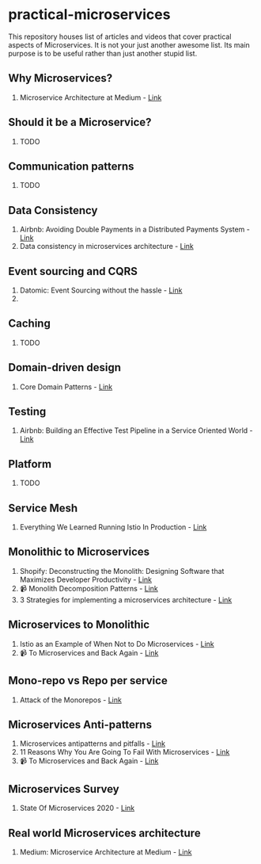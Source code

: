 # practical-microservices

This repository houses list of articles and videos that cover practical aspects of Microservices. It is not your just another awesome list. Its main purpose is to be useful rather than just another stupid list.

## Why Microservices?

1. Microservice Architecture at Medium - [Link](https://medium.engineering/microservice-architecture-at-medium-9c33805eb74f)

## Should it be a Microservice?

1. TODO

## Communication patterns

1. TODO

## Data Consistency

1. Airbnb: Avoiding Double Payments in a Distributed Payments System - [Link](https://medium.com/airbnb-engineering/avoiding-double-payments-in-a-distributed-payments-system-2981f6b070bb)
2. Data consistency in microservices architecture - [Link](https://ebaytech.berlin/data-consistency-in-microservices-architecture-bf99ba31636f)

## Event sourcing and CQRS

1. Datomic: Event Sourcing without the hassle - [Link](https://vvvvalvalval.github.io/posts/2018-11-12-datomic-event-sourcing-without-the-hassle.html)
2. 

## Caching

1. TODO

## Domain-driven design

1. Core Domain Patterns - [Link](https://medium.com/nick-tune-tech-strategy-blog/core-domain-patterns-941f89446af5) 

## Testing

1. Airbnb: Building an Effective Test Pipeline in a Service Oriented World - [Link](https://medium.com/airbnb-engineering/building-an-effective-test-pipeline-in-a-service-oriented-world-6968c513c6bd)

## Platform

1. TODO


## Service Mesh

1. Everything We Learned Running Istio In Production - [Link](https://engineering.hellofresh.com/everything-we-learned-running-istio-in-production-part-1-51efec69df65)

## Monolithic to Microservices

1. Shopify: Deconstructing the Monolith: Designing Software that Maximizes Developer Productivity - [Link](https://engineering.shopify.com/blogs/engineering/deconstructing-monolith-designing-software-maximizes-developer-productivity)
2. :video_camera: Monolith Decomposition Patterns - [Link](https://www.infoq.com/presentations/microservices-principles-patterns/)
3. 3 Strategies for implementing a microservices architecture - [Link](https://about.gitlab.com/blog/2019/06/17/strategies-microservices-architecture/)


## Microservices to Monolithic

1. Istio as an Example of When Not to Do Microservices - [Link](https://blog.christianposta.com/microservices/istio-as-an-example-of-when-not-to-do-microservices/)
2. :video_camera: To Microservices and Back Again - [Link](https://www.infoq.com/presentations/microservices-monolith-antipatterns/)


## Mono-repo vs Repo per service

1. Attack of the Monorepos - [Link](https://www.infoq.com/presentations/monorepos/)

## Microservices Anti-patterns

1. Microservices antipatterns and pitfalls - [Link](https://www.oreilly.com/content/microservices-antipatterns-and-pitfalls/)
2. 11 Reasons Why You Are Going To Fail With Microservices - [Link](https://medium.com/xebia-engineering/11-reasons-why-you-are-going-to-fail-with-microservices-29b93876268b)
3. :video_camera: To Microservices and Back Again - [Link](https://www.infoq.com/presentations/microservices-monolith-antipatterns/)

## Microservices Survey

1. State Of Microservices 2020 - [Link](https://tsh.io/state-of-microservices/)


## Real world Microservices architecture

1. Medium: Microservice Architecture at Medium - [Link](https://medium.engineering/microservice-architecture-at-medium-9c33805eb74f)